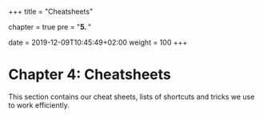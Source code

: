 +++
title = "Cheatsheets"

chapter = true
pre = "<b>5. </b>"

date = 2019-12-09T10:45:49+02:00
weight = 100
+++


# Chapter 4: Cheatsheets

This section contains our cheat sheets, lists of shortcuts and tricks we use to work efficiently.
